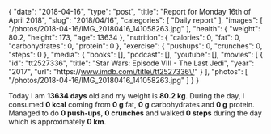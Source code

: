 {
    "date": "2018-04-16",
    "type": "post",
    "title": "Report for Monday 16th of April 2018",
    "slug": "2018\/04\/16",
    "categories": [
        "Daily report"
    ],
    "images": [
        "\/photos\/2018-04-16\/IMG_20180416_141058263.jpg"
    ],
    "health": {
        "weight": 80.2,
        "height": 173,
        "age": 13634
    },
    "nutrition": {
        "calories": 0,
        "fat": 0,
        "carbohydrates": 0,
        "protein": 0
    },
    "exercise": {
        "pushups": 0,
        "crunches": 0,
        "steps": 0
    },
    "media": {
        "books": [],
        "podcast": [],
        "youtube": [],
        "movies": [
            {
                "id": "tt2527336",
                "title": "Star Wars: Episode VIII - The Last Jedi",
                "year": "2017",
                "url": "https:\/\/www.imdb.com\/title\/tt2527336\/"
            }
        ],
        "photos": [
            "\/photos\/2018-04-16\/IMG_20180416_141058263.jpg"
        ]
    }
}

Today I am <strong>13634 days</strong> old and my weight is <strong>80.2 kg</strong>. During the day, I consumed <strong>0 kcal</strong> coming from <strong>0 g</strong> fat, <strong>0 g</strong> carbohydrates and <strong>0 g</strong> protein. Managed to do <strong>0 push-ups</strong>, <strong>0 crunches</strong> and walked <strong>0 steps</strong> during the day which is approximately <strong>0 km</strong>.